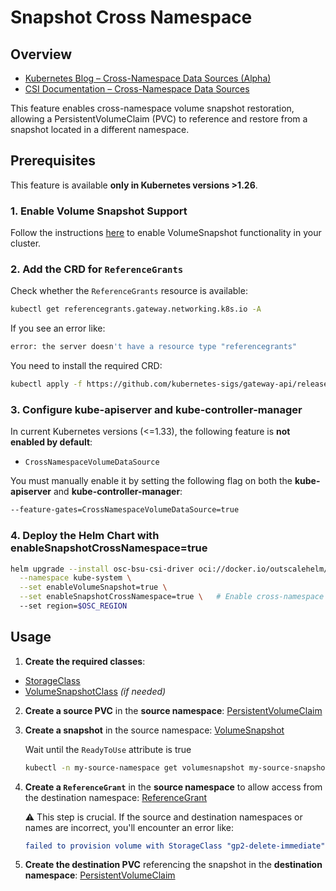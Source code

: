 # Snapshot Cross Namespace

## Overview
* [Kubernetes Blog – Cross-Namespace Data Sources (Alpha)](https://kubernetes.io/blog/2023/01/02/cross-namespace-data-sources-alpha)
* [CSI Documentation – Cross-Namespace Data Sources](https://kubernetes-csi.github.io/docs/cross-namespace-data-sources.html)

This feature enables cross-namespace volume snapshot restoration, allowing a PersistentVolumeClaim (PVC) to reference and restore from a snapshot located in a different namespace.

## Prerequisites

This feature is available **only in Kubernetes versions >1.26**.

### 1. Enable Volume Snapshot Support

Follow the instructions [here](../snapshot/README.md) to enable VolumeSnapshot functionality in your cluster.

### 2. Add the CRD for `ReferenceGrants`

Check whether the `ReferenceGrants` resource is available:
```bash
kubectl get referencegrants.gateway.networking.k8s.io -A
```

If you see an error like:
```bash
error: the server doesn't have a resource type "referencegrants"
```

You need to install the required CRD:
```bash
kubectl apply -f https://github.com/kubernetes-sigs/gateway-api/releases/download/v1.3.0/standard-install.yaml
```

### 3. Configure kube-apiserver and kube-controller-manager

In current Kubernetes versions (<=1.33), the following feature is **not enabled by default**:
    
- `CrossNamespaceVolumeDataSource`

You must manually enable it by setting the following flag on both the **kube-apiserver** and **kube-controller-manager**:

```bash
--feature-gates=CrossNamespaceVolumeDataSource=true
```

### 4. Deploy the Helm Chart with enableSnapshotCrossNamespace=true
```bash
helm upgrade --install osc-bsu-csi-driver oci://docker.io/outscalehelm/osc-bsu-csi-driver \
  --namespace kube-system \
  --set enableVolumeSnapshot=true \
  --set enableSnapshotCrossNamespace=true \   # Enable cross-namespace snapshot support
  --set region=$OSC_REGION
```

## Usage
1. **Create the required classes**:
  * [StorageClass](specs/storageclass.yaml)
  * [VolumeSnapshotClass](specs/volumesnapshotclass.yaml) _(if needed)_

2. **Create a source PVC** in the **source namespace**:
  [PersistentVolumeClaim](specs/persistentvolumeclaim-source.yaml)

3. **Create a snapshot** in the source namespace:
  [VolumeSnapshot](specs/volumesnapshot.yaml)

    Wait until the `ReadyToUse` attribute is true
    ```bash
    kubectl -n my-source-namespace get volumesnapshot my-source-snapshot -o jsonpath='ReadyToUse: {.status.readyToUse}{"\n"}'
    ```

4. **Create a `ReferenceGrant`** in the **source namespace** to allow access from the destination namespace:
  [ReferenceGrant](specs/referencegrant.yaml)

    ⚠️ This step is crucial. If the source and destination namespaces or names are incorrect, you'll encounter an error like:
    ```yaml
    failed to provision volume with StorageClass "gp2-delete-immediate": accessing my-source-namespace/my-source-snapshot of VolumeSnapshot dataSource from my-destination-namespace/my-destination-pvc isn't allowed
    ```

5. **Create the destination PVC** referencing the snapshot in the **destination namespace**:
  [PersistentVolumeClaim](specs/persistentvolumeclaim-destination.yaml)
